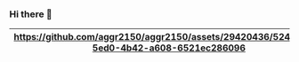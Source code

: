 ### Hi there 👋




| https://github.com/aggr2150/aggr2150/assets/29420436/5244896a-5ed0-4b42-a608-6521ec286096  | https://github.com/aggr2150/aggr2150/assets/29420436/aed782a3-86f2-4724-8dbd-a6b82dcb9b22  |  https://github.com/aggr2150/aggr2150/assets/29420436/4b508764-e26a-4ff9-9730-3ed9b1a5e17b | https://github.com/aggr2150/aggr2150/assets/29420436/9095e638-c3fb-4ea4-bee3-a3e3be9201a7  |
|--------------------------------------------------------------------------------------------|---|---|---|













<!--
**aggr2150/aggr2150** is a ✨ _special_ ✨ repository because its `README.md` (this file) appears on your GitHub profile.

Here are some ideas to get you started:

- 🔭 I’m currently working on ...
- 🌱 I’m currently learning ...
- 👯 I’m looking to collaborate on ...
- 🤔 I’m looking for help with ...
- 💬 Ask me about ...
- 📫 How to reach me: ...
- 😄 Pronouns: ...
- ⚡ Fun fact: ...
-->
